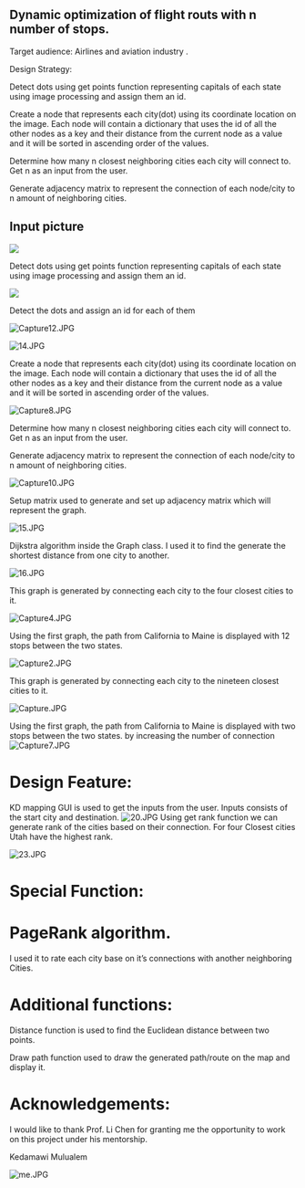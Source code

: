 
<h2>Dynamic optimization of flight routs with n number of stops.</h2>
Target audience: Airlines and aviation industry .

Design Strategy:

Detect dots using get points function representing capitals of each state using image processing
 and assign them an id.



Create a node that represents each city(dot) using its coordinate location on the image.
Each node will contain a dictionary that uses the id of all the other nodes as a key and their 
distance from the  current node as a value and it will be sorted  in ascending order of the values.




Determine how many n closest neighboring cities each city will connect to. Get n as an input from the user.

Generate adjacency matrix to represent the connection of each node/city to n amount of neighboring cities.

<h2>Input picture</h2>

![](/usadoted.jpg)

Detect dots using get points function representing capitals of each state using image processing
 and assign them an id.

![](/kd.jpg)

Detect the dots and assign an id for each of them

![Capture12.JPG](/Capture12.JPG)

![14.JPG](/14.JPG)

Create a node that represents each city(dot) using its coordinate location on the image.
Each node will contain a dictionary that uses the id of all the other nodes as a key and their 
distance from the  current node as a value and it will be sorted  in ascending order of the values.

![Capture8.JPG](/Capture8.JPG)

Determine how many n closest neighboring cities each city will connect to. Get n as an input from the user.

Generate adjacency matrix to represent the connection of each node/city to n amount of neighboring cities.

![Capture10.JPG](/Capture10.JPG)

Setup matrix used to generate and set up adjacency matrix
 which will represent the graph.

![15.JPG](/15.JPG)

Dijkstra algorithm inside the Graph class. I used it to find the generate the shortest 
distance from one city to another.

![16.JPG](/16.JPG)


This graph is generated by connecting each city to the four closest cities to it.

![Capture4.JPG](/Capture4.JPG)

Using the first graph, the path from California to Maine is displayed with 12 stops between the two states.


![Capture2.JPG](/Capture2.JPG)

This graph is generated by connecting each city to the nineteen closest cities to it.

![Capture.JPG](/Capture.JPG)

Using the first graph, the path from California to Maine is displayed with two stops between the two states. by increasing the number of connection
![Capture7.JPG](/Capture7.JPG)
<h1>Design Feature:</h1>

KD mapping GUI is used to get the inputs from the user.
Inputs consists of the start city and destination.
![20.JPG](/20.JPG)
Using get rank function we can generate rank of the cities based on their connection. 
For four Closest cities Utah have the highest rank.

![23.JPG](/23.JPG)

<h1>Special Function:</h1>

<h1>PageRank algorithm.</h1>

I used it to rate each city base on it’s connections with another neighboring Cities.


<h1>Additional functions:</h1>

Distance function is used to find the Euclidean distance between two points.



Draw path function used to draw the generated path/route on the map and display it.



<h1>Acknowledgements: </h1>
I would like to thank Prof. Li Chen for granting me the opportunity to work on this project under his mentorship.

Kedamawi Mulualem


![me.JPG](/me.JPG)
